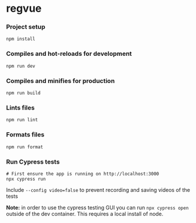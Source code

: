 # regvue

### Project setup

```
npm install
```

### Compiles and hot-reloads for development

```
npm run dev
```

### Compiles and minifies for production

```
npm run build
```

### Lints files

```
npm run lint
```

### Formats files

```
npm run format
```

### Run Cypress tests

```
# First ensure the app is running on http://localhost:3000
npx cypress run
```

Include `--config video=false` to prevent recording and saving videos of the tests

**Note:** in order to use the cypress testing GUI you can run `npx cypress open` outside of the dev container. This requires a local install of node.
